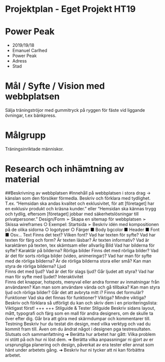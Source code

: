 # Projektplan - Eget Projekt HT19

# Power Peak
- 2019/19/18
- Emanuel Carlhed
- Power Peak
- Adress
- Stad

# Mål / Syfte / Vision med webbplatsen
Sälja träningströjor med gummitryck på ryggen för fäste vid liggande övningar, t.ex bänkpress.

# Målgrupp
Träningsinriktade människor.

# Research och inhämtning av material

##Beskrivning av webbplatsen
#Innehåll på webbplatsen i stora drag -> känslan som den försöker förmedla.
Beskriv och förklara med tydlighet.
T.ex. “Hemsidan ska andas kvalitet och exklusivitet, för att [företaget] har en exklusiv produkt och kräsna kunder.” eller “Hemsidan ska kännas trygg och tydlig, eftersom [företaget] jobbar med säkerhetslösningar till privatpersoner.”
Design/Form
➢	Skapa en sitemap för webbplatsen
➢	Skissa wireframes
○	Exempel: Startsida
➢	Beskriv idén med kompositionen på de olika sidorna
○	logotyper
○	Färger
■	Body bgcolor
■	Header
■	Font
■	Osv…
Text
Finns det text? Vilken font? Vad har texten för syfte? Vad har texten för färg och form? Är texten läsbar? Är texten informativ? Vad är karaktären på texten, tex skämtsam eller allvarlig
Bild
Vad har bilderna för syfte? Karaktär på bilderna?
Rörliga bilder
Finns det med rörliga bilder? Vad är det för sorts rörliga bilder (video, animeringar)? Vad har man för syfte med de rörliga bilderna? Är de rörliga bilderna stora eller små? Kan man styra de rörliga bilderna?
Ljud  
Finns det med ljud? Vad är det för slags ljud? Går ljudet att styra? Vad har man för syfte med ljudet?
Interaktivitet  
Finns det knappar, hotspots, menyval eller andra former av inmatningar från användaren? Kan man som användare vända och gå tillbaka? Kan man styra ljud och rörliga bilder? Går det att avbryta mitt i? Finns det formulär?
Funktioner
Vad ska det finnas för funktioner? Viktiga? Mindre viktiga? Beskriv och förklara så utförligt du kan och skriv dem i en prioriteringslista: Viktigast först!
+++ <!-- Sätt igång och koda din webbplats stenhårt! --> +++
Stilguide & Tester
Stilguide
Beskriv sidans layout, mått, typografi och färg som en mall för andra designers, om de skulle ta över efter dig. Går bra att göra med skärmdumpar och kommentarer till.
Testning
Beskriv hur du testat din design, med vilka verktyg och vad du kommit fram till. Även om du ändrat något i designen pga testresultaten.
Slutsats och sammanfattning
➔	Berätta hur arbetet har gått: Vilka problem ni stött på och hur ni löst dem.
➔	Berätta vilka anpassningar ni gjort av er ursprungliga planering och design, påverkat av era tester eller annat som hänt under arbetets gång.
➔	Beskriv hur ni tycker att ni kan förbättra arbetet.
